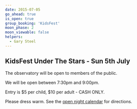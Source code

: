 ```yaml
---
date: 2015-07-05
go_ahead: true
is_open: true
group_booking: 'KidsFest'
moon_phase: 2
moon_viewable: false
helpers:
  - Gary Steel
---
```

KidsFest Under The Stars - Sun 5th July
---------------------------------------

The observatory will be open to members of the public.

We will be open between 7:30pm and 9:00pm.

Entry is $5 per child, $10 per adult - CASH ONLY.

Please dress warm.  See the [open night calendar](/open-nights/calendar.html)
for directions.
